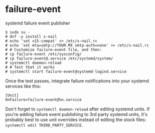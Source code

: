 # failure-event
systemd failure event publisher

    $ sudo su -
    # dnf -y install s-nail
    # echo 'set v15-compat' >> /etc/s-nail.rc
    # echo 'set mta=smtp://YOUR.MX smtp-auth=none' >> /etc/s-nail.rc
    # # Customize failure-event file, and then:
    # cp failure-event /etc/sysconfig/
    # cp failure-event@.service /etc/systemd/system/
    # systemctl daemon-reload
    # # Test that it works
    # systemctl start failure-event@systemd-logind.service

Once the test passes, integrate failure notifications into your systemd services like this:

    [Unit]
    OnFailure=failure-event@%n.service

Don't forget to `systemctl daemon-reload` after editing systemd units.  If you're adding failure event publishing to 3rd party systemd units, it's probably best to use unit overrides instead of editing the stock files: `systemctl edit THIRD_PARTY_SERVICE`.
